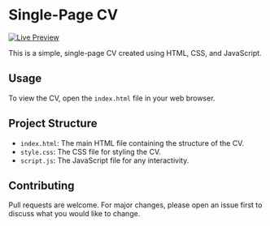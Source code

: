 # Single-Page CV

[![Live Preview](https://img.shields.io/badge/Live%20Preview-Click%20Here-brightgreen)](https://rachit0910d.github.io/Single-Page-CV/)

This is a simple, single-page CV created using HTML, CSS, and JavaScript.

## Usage

To view the CV, open the `index.html` file in your web browser.

## Project Structure

*   `index.html`: The main HTML file containing the structure of the CV.
*   `style.css`: The CSS file for styling the CV.
*   `script.js`: The JavaScript file for any interactivity.

## Contributing

Pull requests are welcome. For major changes, please open an issue first to discuss what you would like to change.
